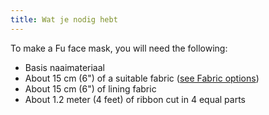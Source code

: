 ```yaml
---
title: Wat je nodig hebt
---
```


To make a Fu face mask, you will need the following:

- Basis naaimateriaal
- About 15 cm (6") of a suitable fabric ([see Fabric options](/docs/patterns/fu/fabric/))
- About 15 cm (6") of lining fabric
- About 1.2 meter (4 feet) of ribbon cut in 4 equal parts

